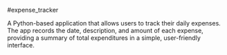 #expense_tracker

A Python-based application that allows users to track their daily expenses. The app records the date, description, and amount of each expense, providing a summary of total
expenditures in a simple, user-friendly interface.
